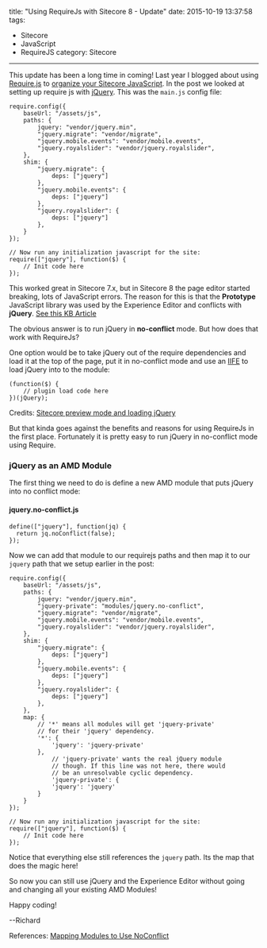 title: "Using RequireJs with Sitecore 8 - Update"
date: 2015-10-19 13:37:58
tags:
- Sitecore
- JavaScript
- RequireJS
category: Sitecore
---

This update has been a long time in coming! Last year I blogged about using [Require.js](http://requirejs.org) to [organize your Sitecore JavaScript](http://www.sitecorenutsbolts.net/2014/11/03/Using-Require-to-Organize-Your-Sitecore-Javascript/). In the post we looked at setting up require js with [jQuery](https://jquery.com/). This was the `main.js` config file:

```
require.config({
	baseUrl: "/assets/js",
	paths: {
		jquery: "vendor/jquery.min",
		"jquery.migrate": "vendor/migrate",
		"jquery.mobile.events": "vendor/mobile.events",
		"jquery.royalslider": "vendor/jquery.royalslider",
	},
	shim: {
		"jquery.migrate": {
			deps: ["jquery"]
		},
		"jquery.mobile.events": {
			deps: ["jquery"]
		},
		"jquery.royalslider": {
			deps: ["jquery"]
		},
	}
});

// Now run any initialization javascript for the site:
require(["jquery"], function($) {
	// Init code here
});
```

This worked great in Sitecore 7.x, but in Sitecore 8 the page editor started breaking, lots of JavaScript errors. The reason for this is that the **Prototype** JavaScript library was used by the Experience Editor and conflicts with **jQuery**. [See this KB Article](https://kb.sitecore.net/articles/286042)

The obvious answer is to run jQuery in **no-conflict** mode. But how does that work with RequireJs?

One option would be to take jQuery out of the require dependencies and load it at the top of the page, put it in no-conflict mode and use an [IIFE](http://benalman.com/news/2010/11/immediately-invoked-function-expression/) to load jQuery into to the module:

```
(function($) {
    // plugin load code here
})(jQuery);
```
Credits: [Sitecore preview mode and loading jQuery](http://kamsar.net/index.php/2013/10/sitecore-preview-mode-and-loading-jquery/)

But that kinda goes against the benefits and reasons for using RequireJs in the first place. Fortunately it is pretty easy to run jQuery in no-conflict mode using Require.

### jQuery as an AMD Module
The first thing we need to do is define a new AMD module that puts jQuery into no conflict mode:

#### jquery.no-conflict.js
```
define(["jquery"], function(jq) {
  return jq.noConflict(false);
});
```

Now we can add that module to our requirejs paths and then map it to our `jquery` path that we setup earlier in the post:

```
require.config({
	baseUrl: "/assets/js",
	paths: {
		jquery: "vendor/jquery.min",
		"jquery-private": "modules/jquery.no-conflict",
		"jquery.migrate": "vendor/migrate",
		"jquery.mobile.events": "vendor/mobile.events",
		"jquery.royalslider": "vendor/jquery.royalslider",
	},
	shim: {
		"jquery.migrate": {
			deps: ["jquery"]
		},
		"jquery.mobile.events": {
			deps: ["jquery"]
		},
		"jquery.royalslider": {
			deps: ["jquery"]
		},
	},
	map: {
		// '*' means all modules will get 'jquery-private'
		// for their 'jquery' dependency.
		'*': {
			'jquery': 'jquery-private'
		},
			// 'jquery-private' wants the real jQuery module
			// though. If this line was not here, there would
			// be an unresolvable cyclic dependency.
			'jquery-private': {
			'jquery': 'jquery'
		}
	}
});

// Now run any initialization javascript for the site:
require(["jquery"], function($) {
	// Init code here
});
```

Notice that everything else still references the `jquery` path. Its the map that does the magic here!

So now you can still use jQuery and the Experience Editor without going and changing all your existing AMD Modules!

Happy coding!

--Richard

References: [Mapping Modules to Use NoConflict](http://requirejs.org/docs/jquery.html#noconflictmap)